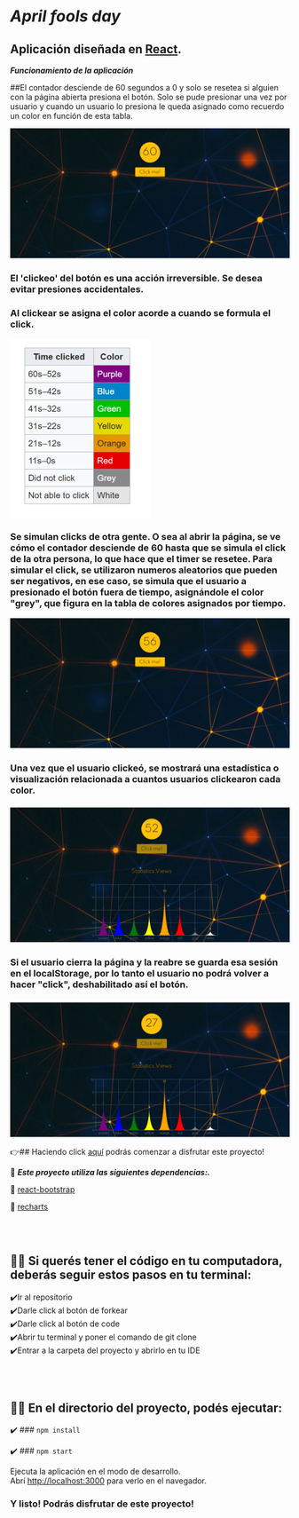 # ***April fools day***



## Aplicación diseñada en [React](https://es.reactjs.org/). 

***Funcionamiento de la aplicación***

##El contador desciende de 60 segundos a 0 y solo se resetea si alguien con la página abierta presiona el botón. Solo se pude presionar una vez por usuario y cuando un usuario lo presiona le queda asignado como recuerdo un color en función de esta tabla.

![imagen](./public/imagen.png)

### El 'clickeo' del botón es una acción irreversible. Se desea evitar presiones accidentales. 

### Al clickear se  asigna el color acorde a cuando se formula el click.

![imagen](./public/tabla-colores.png)

### Se simulan clicks de otra gente. O sea al abrir la página, se ve cómo el contador desciende de 60 hasta que se simula el click de la otra persona, lo que hace que el timer se resetee. Para simular el click, se utilizaron numeros aleatorios que pueden ser negativos, en ese caso, se simula que el usuario a presionado el botón fuera de tiempo, asignándole el color "grey", que figura en la tabla de colores asignados por tiempo. 

![imagen](./public/clicks-simulados.png)

### Una vez que el usuario clickeó, se mostrará una estadística o visualización relacionada a cuantos usuarios clickearon cada color.

![imagen](./public/estadistica.png)

### Si el usuario cierra la página y la reabre se guarda esa sesión en el localStorage, por lo tanto el usuario no podrá volver a hacer "click", deshabilitado así el botón.

![imagen](./public/boton-deshabilitado.png)


👉## Haciendo click [aquí]() podrás comenzar a disfrutar este proyecto! 


📌 ***Este proyecto utiliza las siguientes dependencias:.*** 

📁 [react-bootstrap](https://react-bootstrap.netlify.app/getting-started/introduction/)
<br>

📁  [recharts](https://recharts.org/en-US/)


<br><br>

## 👨‍💻 Si querés tener el código en tu computadora, deberás seguir estos pasos en tu terminal:

 ✔️Ir al repositorio
 <br>
 ✔️Darle click al botón de forkear
 <br>
 ✔️Darle click al botón de code
 <br>
 ✔️Abrir tu terminal y poner el comando de git clone <url>
 <br>
 ✔️Entrar a la carpeta del proyecto y abrirlo en tu IDE 
 <br>


<br><br>


## 👩‍💻 En el directorio del proyecto, podés ejecutar:

✔️ ### `npm install`


✔️ ### `npm start`

Ejecuta la aplicación en el modo de desarrollo.<br />
Abrí [http://localhost:3000](http://localhost:3000) para verlo en el navegador.


### Y listo! Podrás disfrutar de este proyecto!